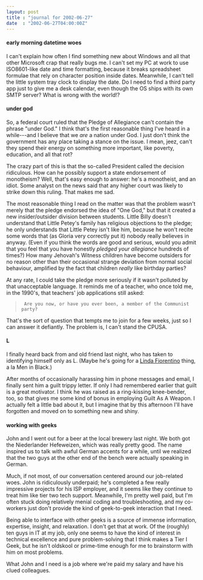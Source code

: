 ```yaml
---
layout: post
title : "journal for 2002-06-27"
date  : "2002-06-27T04:00:00Z"
---
```

<h4>early morning datetime woes</h4>I can't explain how often I find something new about Windows and all that other Microsoft crap that really bugs me.  I can't set my PC at work to use ISO8601-like date and time formatting, because it breaks spreadsheet formulae that rely on character position inside dates.  Meanwhile, I can't tell the little system tray clock to display the date.  Do I need to find a third party app just to give me a desk calendar, even though the OS ships with its own SMTP server?  What is wrong with the world!?<h4>under god</h4>So, a federal court ruled that the Pledge of Allegiance can't contain the phrase "under God."  I think that's the first reasonable thing I've heard in a while---and I believe that we <em>are</em> a nation under God.  I just don't think the government has any place taking a stance on the issue.  I mean, jeez, can't they spend their energy on something more important, like poverty, education, and all that rot?

The crazy part of this is that the so-called President called the decision ridiculous.  How can he possibly support a state endorsement of monotheism? Well, that's easy enough to answer: he's a monotheist, and an idiot.  Some analyst on the news said that any higher court was likely to strike down this ruling.  That makes me sad.

The most reasonable thing I read on the matter was that the problem wasn't merely that the pledge endorsed the idea of "One God," but that it created a new insider/outsider division between students.  Little Billy doesn't understand that Little Petey's family has religious objections to the pledge; he only understands that Little Petey isn't like him, because he won't recite some words that (as Gloria very correctly put it) nobody really believes in anyway.  (Even if you think the words are good and serious, would you admit that you feel that you have honestly <em>pledged your allegiance</em> hundreds of times?)  How many Jehovah's Witness children have become outsiders for no reason other than their occasional strange deviation from normal social behaviour, amplified by the fact that children <em>really</em> like birthday parties?

At any rate, I could take the pledge more seriously if it wasn't polluted by that unacceptable language.  It reminds me of a teacher, who once told me, in the 1990's, that teachers' job applications still asked:

<blockquote>
<pre><code>	Are you now, or have you ever been, a member of the Communist party?
</code></pre>

</blockquote>

That's the sort of question that tempts me to join for a few weeks, just so I can answer it defiantly.  The problem is, I can't stand the CPUSA.<h4>L</h4>I finally heard back from and old friend last night, who has taken to identifying himself only as L.  (Maybe he's going for a <a href='http://us.imdb.com/Name?Fiorentino,+Linda'>Linda Fiorentino</a> thing, a la Men in Black.)  

After months of occasionally harassing him in phone messages and email, I finally sent him a guilt trippy letter.  If only I had remembered earlier that guilt is a great motivator.  I think he was raised as a ring-kissing knee-bender, too, so that gives me some kind of bonus in employing Guilt As A Weapon.  I actually felt a little bad about it, but I imagine that by this afternoon I'll have forgotten and moved on to something new and shiny.<h4>working with geeks</h4>John and I went out for a beer at the local brewery last night.  We both got the Niederlander Hefeweizen, which was really pretty good.  The name inspired us to talk with awful German accents for a while, until we realized that the two guys at the other end of the bench were actually speaking in German.  

Much, if not most, of our conversation centered around our job-related woes. John is ridiculously underpaid;  he's completed a few really impressive projects for his ISP employer, and it seems like they continue to treat him like tier two tech support.  Meanwhile, I'm pretty well paid, but I'm often stuck doing relatively menial coding and troubleshooting, and my co-workers just don't provide the kind of geek-to-geek interaction that I need.

Being able to interface with other geeks is a source of immense information, expertise, insight, and relaxation.  I don't get that at work.  Of the (roughly) ten guys in IT at my job, only one seems to have the kind of interest in technical excellence and pure problem-solving that I think makes a Tier I Geek, but he isn't oldskool or prime-time enough for me to brainstorm with him on most problems.

What John and I need is a job where we're paid my salary and have his clued colleagues.

